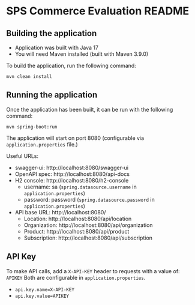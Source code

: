 # SPS Commerce Evaluation README

## Building the application
- Application was built with Java 17
- You will need Maven installed (built with Maven 3.9.0)

To build the application, run the following command:

`mvn clean install`

## Running the application
Once the application has been built, it can be run with the following command:

`mvn spring-boot:run`

The application will start on port 8080 (configurable via `application.properties` file.)

Useful URLs:
- swagger-ui: http://localhost:8080/swagger-ui
- OpenAPI spec: http://localhost:8080/api-docs
- H2 console: http://localhost:8080/h2-console
  - username: sa (`spring.datasource.username` in `application.properties`)
  - password: password (`spring.datasource.password` in `application.properties`)
- API base URL: http://localhost:8080/
  - Location: http://localhost:8080/api/location
  - Organization: http://localhost:8080/api/organization
  - Product: http://localhost:8080/api/product
  - Subscription: http://localhost:8080/api/subscription

## API Key
To make API calls, add a `X-API-KEY` header to requests with a value of: `APIKEY`
Both are configurable in `application.properties`.
- `api.key.name=X-API-KEY`
- `api.key.value=APIKEY`
